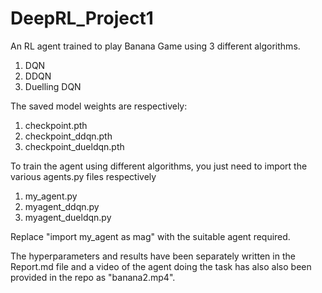 # DeepRL_Project1

An RL agent trained to play Banana Game using 3 different algorithms.
1. DQN
2. DDQN
3. Duelling DQN

The saved model weights are respectively:
1. checkpoint.pth
2. checkpoint_ddqn.pth
3. checkpoint_dueldqn.pth

To train the agent using different algorithms, you just need to import the various agents.py files respectively
1. my_agent.py
2. myagent_ddqn.py
3. myagent_dueldqn.py

Replace "import my_agent as mag" with the suitable agent required.

The hyperparameters and results have been separately written in the Report.md file and a video of the agent doing the task has also also been provided in the repo as "banana2.mp4".
